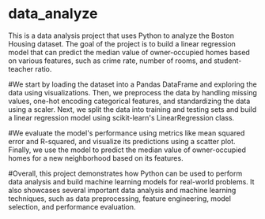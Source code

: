 # data_analyze


This is a data analysis project that uses Python to analyze the Boston Housing dataset. The goal of the project is to build a linear regression model that can predict the median value of owner-occupied homes based on various features, such as crime rate, number of rooms, and student-teacher ratio.

#We start by loading the dataset into a Pandas DataFrame and exploring the data using visualizations. Then, we preprocess the data by handling missing values, one-hot encoding categorical features, and standardizing the data using a scaler. Next, we split the data into training and testing sets and build a linear regression model using scikit-learn's LinearRegression class.

#We evaluate the model's performance using metrics like mean squared error and R-squared, and visualize its predictions using a scatter plot. Finally, we use the model to predict the median value of owner-occupied homes for a new neighborhood based on its features.

#Overall, this project demonstrates how Python can be used to perform data analysis and build machine learning models for real-world problems. It also showcases several important data analysis and machine learning techniques, such as data preprocessing, feature engineering, model selection, and performance evaluation.
